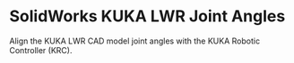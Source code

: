 # SolidWorks KUKA LWR Joint Angles

Align the KUKA LWR CAD model joint angles with the KUKA Robotic Controller (KRC).
